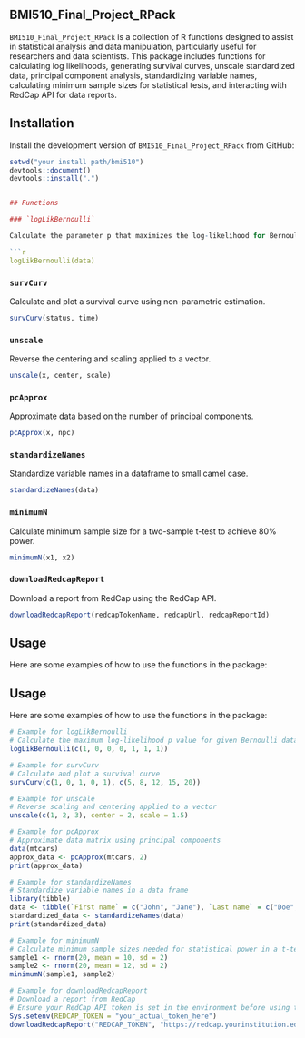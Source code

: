 


## BMI510_Final_Project_RPack

`BMI510_Final_Project_RPack` is a collection of R functions designed to assist in statistical analysis and data manipulation, particularly useful for researchers and data scientists. This package includes functions for calculating log likelihoods, generating survival curves, unscale standardized data, principal component analysis, standardizing variable names, calculating minimum sample sizes for statistical tests, and interacting with RedCap API for data reports.

## Installation

Install the development version of `BMI510_Final_Project_RPack` from GitHub:

```r
setwd("your install path/bmi510")
devtools::document()
devtools::install(".")


## Functions

### `logLikBernoulli`

Calculate the parameter p that maximizes the log-likelihood for Bernoulli distributed data.

```r
logLikBernoulli(data)
```

### `survCurv`

Calculate and plot a survival curve using non-parametric estimation.

```r
survCurv(status, time)
```

### `unscale`

Reverse the centering and scaling applied to a vector.

```r
unscale(x, center, scale)
```

### `pcApprox`

Approximate data based on the number of principal components.

```r
pcApprox(x, npc)
```

### `standardizeNames`

Standardize variable names in a dataframe to small camel case.

```r
standardizeNames(data)
```

### `minimumN`

Calculate minimum sample size for a two-sample t-test to achieve 80% power.

```r
minimumN(x1, x2)
```

### `downloadRedcapReport`

Download a report from RedCap using the RedCap API.

```r
downloadRedcapReport(redcapTokenName, redcapUrl, redcapReportId)
```

## Usage

Here are some examples of how to use the functions in the package:

## Usage

Here are some examples of how to use the functions in the package:

```r
# Example for logLikBernoulli
# Calculate the maximum log-likelihood p value for given Bernoulli data
logLikBernoulli(c(1, 0, 0, 0, 1, 1, 1))

# Example for survCurv
# Calculate and plot a survival curve
survCurv(c(1, 0, 1, 0, 1), c(5, 8, 12, 15, 20))

# Example for unscale
# Reverse scaling and centering applied to a vector
unscale(c(1, 2, 3), center = 2, scale = 1.5)

# Example for pcApprox
# Approximate data matrix using principal components
data(mtcars)
approx_data <- pcApprox(mtcars, 2)
print(approx_data)

# Example for standardizeNames
# Standardize variable names in a data frame
library(tibble)
data <- tibble(`First name` = c("John", "Jane"), `Last name` = c("Doe", "Doe"), `AGE (years)` = c(28, 22))
standardized_data <- standardizeNames(data)
print(standardized_data)

# Example for minimumN
# Calculate minimum sample sizes needed for statistical power in a t-test
sample1 <- rnorm(20, mean = 10, sd = 2)
sample2 <- rnorm(20, mean = 12, sd = 2)
minimumN(sample1, sample2)

# Example for downloadRedcapReport
# Download a report from RedCap
# Ensure your RedCap API token is set in the environment before using this example
Sys.setenv(REDCAP_TOKEN = "your_actual_token_here")
downloadRedcapReport("REDCAP_TOKEN", "https://redcap.yourinstitution.edu/api/", "12345")


